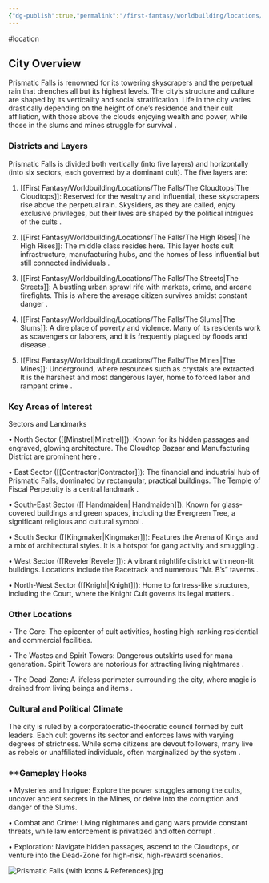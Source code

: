 ```yaml
---
{"dg-publish":true,"permalink":"/first-fantasy/worldbuilding/locations/the-falls/prismatic-falls/","noteIcon":"","created":"2025-01-21T05:09:02.707+09:00","updated":"2025-02-01T23:34:20.857+09:00"}
---
```


#location 
## **City Overview**

  

Prismatic Falls is renowned for its towering skyscrapers and the perpetual rain that drenches all but its highest levels. The city’s structure and culture are shaped by its verticality and social stratification. Life in the city varies drastically depending on the height of one’s residence and their cult affiliation, with those above the clouds enjoying wealth and power, while those in the slums and mines struggle for survival .

  

### **Districts and Layers**

  

Prismatic Falls is divided both vertically (into five layers) and horizontally (into six sectors, each governed by a dominant cult). The five layers are:

1. [[First Fantasy/Worldbuilding/Locations/The Falls/The Cloudtops\|The Cloudtops]]: Reserved for the wealthy and influential, these skyscrapers rise above the perpetual rain. Skysiders, as they are called, enjoy exclusive privileges, but their lives are shaped by the political intrigues of the cults .

2. [[First Fantasy/Worldbuilding/Locations/The Falls/The High Rises\|The High Rises]]: The middle class resides here. This layer hosts cult infrastructure, manufacturing hubs, and the homes of less influential but still connected individuals .

3. [[First Fantasy/Worldbuilding/Locations/The Falls/The Streets\|The Streets]]: A bustling urban sprawl rife with markets, crime, and arcane firefights. This is where the average citizen survives amidst constant danger .

4. [[First Fantasy/Worldbuilding/Locations/The Falls/The Slums\|The Slums]]: A dire place of poverty and violence. Many of its residents work as scavengers or laborers, and it is frequently plagued by floods and disease .

5. [[First Fantasy/Worldbuilding/Locations/The Falls/The Mines\|The Mines]]: Underground, where resources such as crystals are extracted. It is the harshest and most dangerous layer, home to forced labor and rampant crime .

  

### **Key Areas of Interest**

  

Sectors and Landmarks

• North Sector ([[Minstrel\|Minstrel]]): Known for its hidden passages and engraved, glowing architecture. The Cloudtop Bazaar and Manufacturing District are prominent here .

• East Sector ([[Contractor\|Contractor]]): The financial and industrial hub of Prismatic Falls, dominated by rectangular, practical buildings. The Temple of Fiscal Perpetuity is a central landmark .

• South-East Sector ([[ Handmaiden\| Handmaiden]]): Known for glass-covered buildings and green spaces, including the Evergreen Tree, a significant religious and cultural symbol .

• South Sector ([[Kingmaker\|Kingmaker]]): Features the Arena of Kings and a mix of architectural styles. It is a hotspot for gang activity and smuggling .

• West Sector ([[Reveler\|Reveler]]): A vibrant nightlife district with neon-lit buildings. Locations include the Racetrack and numerous “Mr. B’s” taverns .

• North-West Sector ([[Knight\|Knight]]): Home to fortress-like structures, including the Court, where the Knight Cult governs its legal matters .

  

### **Other Locations**

• The Core: The epicenter of cult activities, hosting high-ranking residential and commercial facilities.

• The Wastes and Spirit Towers: Dangerous outskirts used for mana generation. Spirit Towers are notorious for attracting living nightmares .

• The Dead-Zone: A lifeless perimeter surrounding the city, where magic is drained from living beings and items .

  

### **Cultural and Political Climate**

  

The city is ruled by a corporatocratic-theocratic council formed by cult leaders. Each cult governs its sector and enforces laws with varying degrees of strictness. While some citizens are devout followers, many live as rebels or unaffiliated individuals, often marginalized by the system .

  

### **Gameplay Hooks

• Mysteries and Intrigue: Explore the power struggles among the cults, uncover ancient secrets in the Mines, or delve into the corruption and danger of the Slums.

• Combat and Crime: Living nightmares and gang wars provide constant threats, while law enforcement is privatized and often corrupt .

• Exploration: Navigate hidden passages, ascend to the Cloudtops, or venture into the Dead-Zone for high-risk, high-reward scenarios.



![Prismatic Falls (with Icons & References).jpg](/img/user/Attachments/Prismatic%20Falls%20(with%20Icons%20&%20References).jpg)


